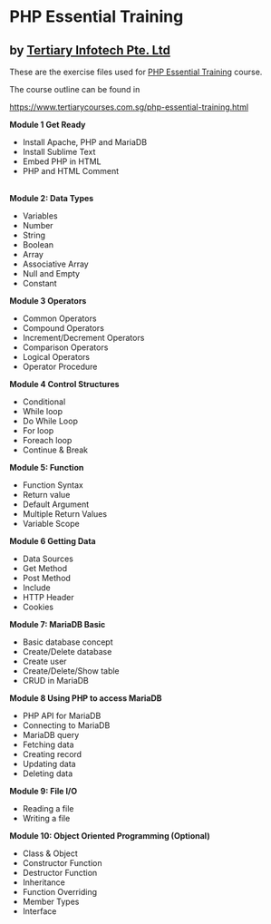 # PHP Essential Training
## by [Tertiary Infotech Pte. Ltd](https://www.tertiarycourses.com.sg/)

These are the exercise files used for [PHP Essential Training](https://www.tertiarycourses.com.sg/php-essential-training.html) course. 

The course outline can be found in 

https://www.tertiarycourses.com.sg/php-essential-training.html


<p><strong>Module 1 Get Ready</strong></p>
<ul>
<li>Install Apache, PHP and MariaDB</li>
<li>Install Sublime Text</li>
<li>Embed PHP in HTML</li>
<li>PHP and HTML Comment</li>
</ul>
<p><br /><strong>Module 2: Data Types</strong></p>
<ul>
<li>Variables</li>
<li>Number</li>
<li>String</li>
<li>Boolean</li>
<li>Array</li>
<li>Associative Array</li>
<li>Null and Empty</li>
<li>Constant</li>
</ul>
<p><strong>Module 3 Operators</strong></p>
<ul>
<li>Common Operators</li>
<li>Compound Operators</li>
<li>Increment/Decrement Operators</li>
<li>Comparison Operators</li>
<li>Logical Operators</li>
<li>Operator Procedure</li>
</ul>
<p><strong>Module 4 Control Structures</strong></p>
<ul>
<li>Conditional</li>
<li>While loop</li>
<li>Do While Loop</li>
<li>For loop</li>
<li>Foreach loop</li>
<li>Continue &amp; Break</li>
</ul>
<p><strong>Module 5: Function</strong></p>
<ul>
<li>Function Syntax</li>
<li>Return value</li>
<li>Default Argument</li>
<li>Multiple Return Values</li>
<li>Variable Scope</li>
</ul>
<p><strong>Module 6 Getting Data</strong></p>
<ul>
<li>Data Sources</li>
<li>Get Method</li>
<li>Post Method&nbsp;</li>
<li>Include</li>
<li>HTTP Header</li>
<li>Cookies</li>
</ul>
<p><strong>Module 7: MariaDB Basic</strong></p>
<ul>
<li>Basic database concept</li>
<li>Create/Delete database</li>
<li>Create user</li>
<li>Create/Delete/Show table</li>
<li>CRUD in MariaDB</li>
</ul>
<p><strong>Module 8 Using PHP to access MariaDB</strong></p>
<ul>
<li>PHP API for MariaDB</li>
<li>Connecting to MariaDB</li>
<li>MariaDB query</li>
<li>Fetching data</li>
<li>Creating record</li>
<li>Updating data</li>
<li>Deleting data</li>
</ul>
<p><strong>Module 9: File I/O</strong></p>
<ul>
<li>Reading a file</li>
<li>Writing a file</li>
</ul>
<p><strong>Module 10: Object Oriented Programming (Optional)</strong></p>
<ul>
<li>Class &amp; Object</li>
<li>Constructor Function</li>
<li>Destructor Function</li>
<li>Inheritance</li>
<li>Function Overriding</li>
<li>Member Types</li>
<li>Interface</li>
</ul>
